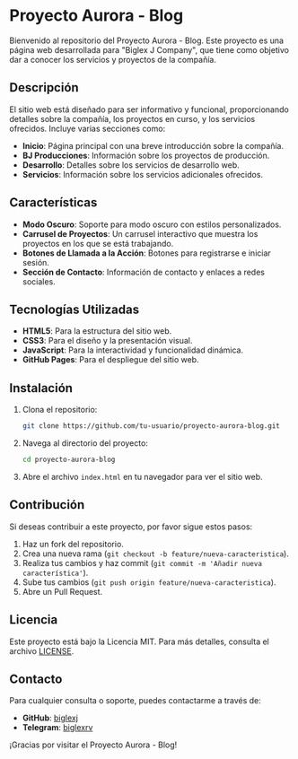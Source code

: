 # Proyecto Aurora - Blog

Bienvenido al repositorio del Proyecto Aurora - Blog. Este proyecto es una página web desarrollada para "Biglex J Company", que tiene como objetivo dar a conocer los servicios y proyectos de la compañía.

## Descripción

El sitio web está diseñado para ser informativo y funcional, proporcionando detalles sobre la compañía, los proyectos en curso, y los servicios ofrecidos. Incluye varias secciones como:

- **Inicio**: Página principal con una breve introducción sobre la compañía.
- **BJ Producciones**: Información sobre los proyectos de producción.
- **Desarrollo**: Detalles sobre los servicios de desarrollo web.
- **Servicios**: Información sobre los servicios adicionales ofrecidos.

## Características

- **Modo Oscuro**: Soporte para modo oscuro con estilos personalizados.
- **Carrusel de Proyectos**: Un carrusel interactivo que muestra los proyectos en los que se está trabajando.
- **Botones de Llamada a la Acción**: Botones para registrarse e iniciar sesión.
- **Sección de Contacto**: Información de contacto y enlaces a redes sociales.

## Tecnologías Utilizadas

- **HTML5**: Para la estructura del sitio web.
- **CSS3**: Para el diseño y la presentación visual.
- **JavaScript**: Para la interactividad y funcionalidad dinámica.
- **GitHub Pages**: Para el despliegue del sitio web.

## Instalación

1. Clona el repositorio:
    ```bash
    git clone https://github.com/tu-usuario/proyecto-aurora-blog.git
    ```
2. Navega al directorio del proyecto:
    ```bash
    cd proyecto-aurora-blog
    ```
3. Abre el archivo `index.html` en tu navegador para ver el sitio web.

## Contribución

Si deseas contribuir a este proyecto, por favor sigue estos pasos:

1. Haz un fork del repositorio.
2. Crea una nueva rama (`git checkout -b feature/nueva-caracteristica`).
3. Realiza tus cambios y haz commit (`git commit -m 'Añadir nueva característica'`).
4. Sube tus cambios (`git push origin feature/nueva-caracteristica`).
5. Abre un Pull Request.

## Licencia

Este proyecto está bajo la Licencia MIT. Para más detalles, consulta el archivo [LICENSE](LICENSE).

## Contacto

Para cualquier consulta o soporte, puedes contactarme a través de:

- **GitHub**: [biglexj](https://github.com/biglexj/)
- **Telegram**: [biglexrv](https://t.me/biglexrv)

¡Gracias por visitar el Proyecto Aurora - Blog!